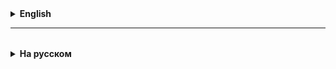 <details>
  <summary style="cursor: pointer;"><b>English</b></summary>

# Class String

1. The String class encapsulates data, which consists of a set of characters, and methods for working with it.

2. The most popular methods for working with thongs:

- length() - returns the number of characters in the string;

- charAt(int position) - returns the character located at a given position (position numbering starts from zero);

- indexOf(String str), indexOf(char c), lastIndexOf(String str), lastIndexOf(char c) - return the position of the first
  found string or character in a string, starting the search from the beginning (indexOf) or from the end (lastIndexOf),
  can also search starting from a given position indexOf(String str, int pos);

- substring(int start, int end) - returns part of the string (substring), starting from the position start,
  and ending with the end position, while the character at the starting position will be included in the resulting string,
  and the character at position end is not included;

- replace(String str1, String str2) - replaces all strings str1 found in the string with str2;

- toUpperCase() and toLowerCase() - returns a string in upper or lower case, respectively;

- equalsIgnoreCase(String str) - compares strings, ignoring the difference between capital and small letters;

- split(String regex) - converts a string into an array whose elements are parts of the string,
  separated by some delimiter (regex).

3. String for advanced:
   Objects of the String class are **immutable**. Any "change" to an object of the String class,
   actually leads to the creation of a new string in the computer's RAM.
   Very useful article: https://www.baeldung.com/java-string-immutable

</details>

<hr>

<details style="padding-top: 18px">
  <summary style="cursor: pointer;"><b>На русском</b></summary>

# Класс String

1. Класс String инкапсулирует в себе данные, которые состоят из набора символов, и методы для работы с ним.

2. Наиболее популярные методы для работы со строками:

- length() - возвращает количество символов в строке;

- charAt(int position) - возвращает символ находящийся на данной позиции (нумерация позиций начинается с нуля);

- indexOf(String str), indexOf(char c), lastIndexOf(String str), lastIndexOf(char c) - возвращают позицию первой
  найденной строки или символа в строке, начиная искать с начала (indexOf) или с конца (lastIndexOf),
  могут искать также начиная с заданной позиции indexOf(String str, int pos);

- substring(int start, int end) - возвращает часть строки (подстроку), начиная с позиции start,
  и заканчивая позицией end, при этом символ стоящий на стартовой позиции будет включен в результирующую строку,
  а символ стоящий на позиции end не включен;

- replace(String str1, String str2) - заменяет все найденные в строке строки str1 на str2;

- toUpperCase() и toLowerCase() - возвращает строку в верхнем, или нижнем регистре соответственно;

- equalsIgnoreCase(String str) - сравнивает строки, игнорируя разницу между большими и маленькими буквами;

- String.format - способ формирования строки с данными из переменных.

String для желающих знать больше:
      Объекты класса String являются **неизменными** (immutable). Любое "изменение" объекта класса String,
      на самом деле ведет к созданию нового объекта типа String в оперативной памяти компьютера.
      Очень полезная статья: https://www.baeldung.com/java-string-immutable

</details>

